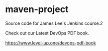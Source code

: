 # maven-project
Source code for James Lee's Jenkins course.2

Check out our Latest DevOps PDF book.

https://www.level-up.one/devops-pdf-book
